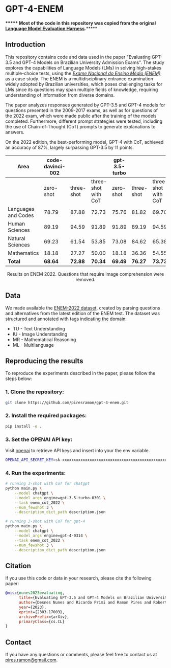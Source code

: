 # GPT-4-ENEM

**\*\*\*\*\* Most of the code in this repository was copied from the original 
[Language Model Evaluation Harness](https://github.com/google-research/berthttps://github.com/EleutherAI/lm-evaluation-harness).**\*\*\*\*\*  

## Introduction

This repository contains code and data used in the paper "Evaluating GPT-3.5 and GPT-4 Models on Brazilian University Admission Exams". The study explores the capabilities of Language Models (LMs) in solving high-stakes multiple-choice tests, using the *[Exame Nacional do Ensino Médio (ENEM)](https://www.gov.br/inep/pt-br/areas-de-atuacao/avaliacao-e-exames-educacionais/enem)* as a case study. The ENEM is a multidisciplinary entrance examination widely adopted by Brazilian universities, which poses challenging tasks for LMs since its questions may span multiple fields of knowledge, requiring understanding of information from diverse domains.

The paper analyzes responses generated by GPT-3.5 and GPT-4 models for questions presented in the 2009-2017 exams, as well as for questions of the 2022 exam, which were made public after the training of the models completed. Furthermore, different prompt strategies were tested, including the use of Chain-of-Thought (CoT) prompts to generate explanations to answers.

On the 2022 edition, the best-performing model, GPT-4 with CoT, achieved an accuracy of 87%, largely surpassing GPT-3.5 by 11 points.


| Area                 | code-davinci-002   |          |          | gpt-3.5-turbo   |          |          | gpt-4          |          |          |
|----------------------|--------------------|--------------------|--------------------|-----------------|----------|----------|----------------|----------|----------|
|                      | zero-shot          | three-shot | three-shot with CoT | zero-shot | three-shot | three-shot with CoT | zero-shot | three-shot | three-shot with CoT |
| Languages and Codes  |        78.79       |   87.88   |   72.73   |      75.76      |   81.82   |   69.70   |      84.85     |   87.88   |   87.88   |
| Human Sciences       |        89.19       |   94.59   |   91.89   |      91.89      |   89.19   |   94.59   |      94.59     |   94.59   |   94.59   |
| Natural Sciences     |        69.23       |   61.54   |   53.85   |      73.08      |   84.62   |   65.38   |      84.62     |   76.92   |   88.46   |
| Mathematics          |        18.18       |   27.27   |   50.00   |      18.18      |   36.36   |   54.55   |      40.91     |   50.00   |   72.73   |
| **Total**            |      **68.64**     | **72.88** | **70.34** |    **69.49**    | **76.27** | **73.73** |    **79.66**   | **80.51** | **87.29** |

<p style="text-align: center;">Results on ENEM 2022. Questions that require image comprehension were removed.</p>

## Data

We made available the [ENEM-2022 dataset](data/enem/2022.json), created by parsing questions and alternatives from the latest edition of the ENEM test. The dataset was structured and annotated with tags indicating the domain:

- TU - Text Understanding
- IU - Image Understanding
- MR - Mathematical Reasoning
- ML - Multilanguage

## Reproducing the results
To reproduce the experiments described in the paper, please follow the steps below:

### 1. Clone the repository:
```bash
git clone https://github.com/piresramon/gpt-4-enem.git
```

### 2. Install the required packages:
```bash
pip install -e .
```
### 3. Set the OPENAI API key:
Visit [openai](https://help.openai.com/en/articles/4936850-where-do-i-find-my-secret-api-key) to retrieve API keys and insert into your the env variable.
```bash
OPENAI_API_SECRET_KEY=sk-xxxxxxxxxxxxxxxxxxxxxxxxxxxxxxxxxxxxxxxxxxxxxxxx
```
### 4. Run the experiments:
```bash
# running 3-shot with CoT for chatgpt
python main.py \
    --model chatgpt \
    --model_args engine=gpt-3.5-turbo-0301 \
    --task enem_cot_2022 \
    --num_fewshot 3 \
    --description_dict_path description.json

# running 3-shot with CoT for gpt-4
python main.py \
    --model chatgpt \
    --model_args engine=gpt-4-0314 \
    --task enem_cot_2022 \
    --num_fewshot 3 \
    --description_dict_path description.json
```

## Citation
If you use this code or data in your research, please cite the following paper:

```bibtex
@misc{nunes2023evaluating,
      title={Evaluating GPT-3.5 and GPT-4 Models on Brazilian University Admission Exams}, 
      author={Desnes Nunes and Ricardo Primi and Ramon Pires and Roberto Lotufo and Rodrigo Nogueira},
      year={2023},
      eprint={2303.17003},
      archivePrefix={arXiv},
      primaryClass={cs.CL}
}
```

## Contact
If you have any questions or comments, please feel free to contact us at pires.ramon@gmail.com.